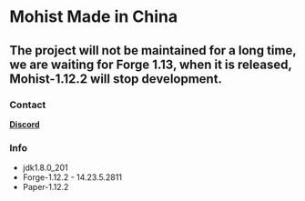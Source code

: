 # Mohist Made in China

## The project will not be maintained for a long time, we are waiting for Forge 1.13, when it is released, Mohist-1.12.2 will stop development.

### Contact
   [**Discord**](https://discord.gg/HNmmrCV)

### Info
* jdk1.8.0_201
* Forge-1.12.2 - 14.23.5.2811
* Paper-1.12.2
